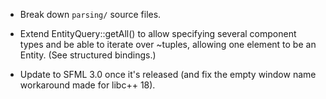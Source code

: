 - Break down `parsing/` source files.

- Extend EntityQuery::getAll() to allow specifying several component types and be able to iterate over ~tuples, allowing one element to be an Entity. (See structured bindings.)

- Update to SFML 3.0 once it's released (and fix the empty window name workaround made for libc++ 18).
